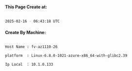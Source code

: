 
   
#### This Page Create at:

```bash

2025-02-16 - 06:43:18 UTC

```

#### Create By Machine:

```bash

Host Name : fv-az1110-26

platform  : Linux-6.8.0-1021-azure-x86_64-with-glibc2.39

Ip Local  : 10.1.0.133

```

